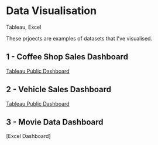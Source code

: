 # Data Visualisation
Tableau, Excel

These prjoects are examples of datasets that I've visualised.

## 1 - Coffee Shop Sales Dashboard

[Tableau Public Dashboard](https://public.tableau.com/app/profile/matt.clark7658/viz/CoffeeShopSalesDashboard_17410173421070/CoffeeSalesDashboard)


## 2 - Vehicle Sales Dashboard

[Tableau Public Dashboard](https://public.tableau.com/app/profile/matt.clark7658/viz/VehicleSales_17409456244580/VehicleSalesDashboard)


## 3 - Movie Data Dashboard

[Excel Dashboard]
